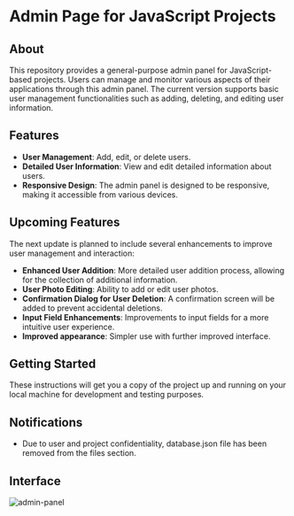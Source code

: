 # Admin Page for JavaScript Projects

## About

This repository provides a general-purpose admin panel for JavaScript-based projects. Users can manage and monitor various aspects of their applications through this admin panel. The current version supports basic user management functionalities such as adding, deleting, and editing user information.

## Features

- **User Management**: Add, edit, or delete users.
- **Detailed User Information**: View and edit detailed information about users.
- **Responsive Design**: The admin panel is designed to be responsive, making it accessible from various devices.

## Upcoming Features

The next update is planned to include several enhancements to improve user management and interaction:

- **Enhanced User Addition**: More detailed user addition process, allowing for the collection of additional information.
- **User Photo Editing**: Ability to add or edit user photos.
- **Confirmation Dialog for User Deletion**: A confirmation screen will be added to prevent accidental deletions.
- **Input Field Enhancements**: Improvements to input fields for a more intuitive user experience.
- **Improved appearance**: Simpler use with further improved interface.

## Getting Started

These instructions will get you a copy of the project up and running on your local machine for development and testing purposes.

## Notifications 

- Due to user and project confidentiality, database.json file has been removed from the files section.

## Interface

![admin-panel](https://github.com/RafiAlizade/admin-page-js/assets/33255629/73b922cf-459a-467b-bff3-6288a109c44a)